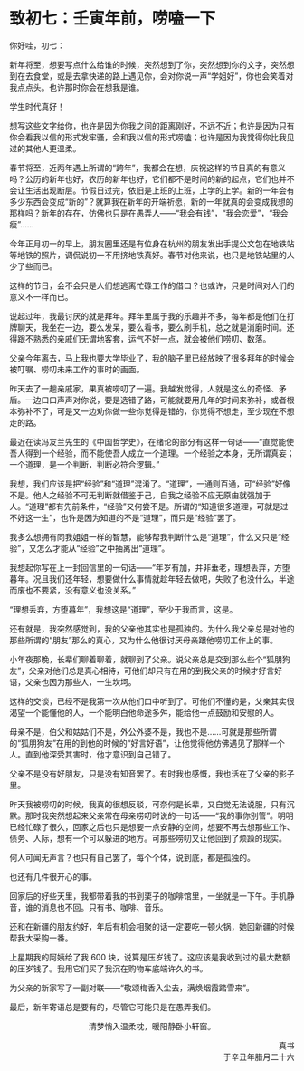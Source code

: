 # 致初七：壬寅年前，唠嗑一下

你好哇，初七：

新年将至，想要写点什么给谁的时候，突然想到了你，突然想到你的文字，突然想到在去食堂，或是去拿快递的路上遇见你，会对你说一声“学姐好”，你也会笑着对我点点头。也许那时你会在想我是谁。

学生时代真好！

想写这些文字给你，也许是因为你我之间的距离刚好，不远不近；也许是因为只有你会看我以信的形式发牢骚，会和我以信的形式唠嗑；也许是因为我觉得你比我见过的其他人更温柔。

春节将至，近两年遇上所谓的“跨年”，我都会在想，庆祝这样的节日真的有意义吗？公历的新年也好，农历的新年也好，它们都不是时间的新的起点，它们也并不会让生活出现断层。节假日过完，依旧是上班的上班，上学的上学。新的一年会有多少东西会变成“新的”？就算我在新年的开端祈愿，新的一年就真的会变成我想的那样吗？新年的存在，仿佛也只是在愚弄人——“我会有钱”，“我会恋爱”，“我会瘦”……

今年正月初一的早上，朋友圈里还是有位身在杭州的朋友发出手提公文包在地铁站等地铁的照片，调侃说初一不用挤地铁真好。春节对他来说，也只是地铁站里的人少了些而已。

这样的节日，会不会只是人们想逃离忙碌工作的借口？也或许，只是时间对人们的意义不一样而已。

说起过年，我最讨厌的就是拜年。拜年里属于我的乐趣并不多，每年都是他们在打牌聊天，我坐在一边，要么发呆，要么看书，要么刷手机，总之就是消磨时间。还得跟不熟悉的亲戚们无谓地客套，运气不好一点，就会被他们唠叨、数落。

父亲今年离去，马上我也要大学毕业了，我的脑子里已经放映了很多拜年的时候会被叮嘱、唠叨未来工作的事时的画面。

昨天去了一趟亲戚家，果真被唠叨了一遍。我越发觉得，人就是这么的奇怪、矛盾。一边口口声声对你说，要是选错了路，可能就要用几年的时间来弥补，或者根本弥补不了，可是又一边劝你做一些你觉得是错的，你觉得不想走，至少现在不想走的路。

最近在读冯友兰先生的《中国哲学史》，在绪论的部分有这样一句话——“直觉能使吾人得到一个经验，而不能使吾人成立一个道理。一个经验之本身，无所谓真妄；一个道理，是一个判断，判断必符合逻辑。”

我想，我们应该是把“经验”和“道理”混淆了。“道理”，一通则百通，可“经验”好像不是。他人之经验不可无判断就借鉴于己，自我之经验不应无原由就强加于人。“道理”都有先前条件，“经验”又何尝不是。所谓的“知道很多道理，可就是过不好这一生”，也许是因为知道的不是“道理”，而只是“经验”罢了。

我多么想拥有同我姐姐一样的智慧，能够帮我判断什么是“道理”，什么又只是“经验”，又怎么才能从“经验”之中抽离出“道理”。

我想起你写在上一封回信里的一句话——“年岁有加，并非垂老，理想丢弃，方堕暮年。况且我们还年轻，想要做什么事情就趁年轻去做吧，失败了也没什么，半途而废也不要紧，没有意义也没关系。”

“理想丢弃，方堕暮年”，我想这是“道理”，至少于我而言，这是。

还有就是，我突然感觉到，我的父亲他其实也是孤独的。为什么我父亲总是对他的那些所谓的“朋友”那么的真心，又为什么他很讨厌母亲跟他唠叨工作上的事。

小年夜那晚，长辈们聊着聊着，就聊到了父亲。说父亲总是交到那么些个“狐朋狗友”，父亲对他们总是真心相待，可他们却只有在用的到我父亲的时候才好言好语，父亲也因为那些人，一生坎坷。

这样的交谈，已经不是我第一次从他们口中听到了。可他们不懂的是，父亲其实很渴望一个能懂他的人，一个能明白他命途多舛，能给他一点鼓励和安慰的人。

母亲不是，伯父和姑姑们不是，外公外婆不是，我也不是……可就是那些所谓的“狐朋狗友”在用的到他的时候的“好言好语”，让他觉得他仿佛遇见了那样一个人。直到他深受其害时，他才意识到自己错了。

父亲不是没有好朋友，只是没有知音罢了。有时我也感慨，我也活在了父亲的影子里。

昨天我被唠叨的时候，我真的很想反驳，可奈何是长辈，又自觉无法说服，只有沉默。那时我突然想起来父亲常在母亲唠叨时说的一句话——“我的事你别管”。明明已经忙碌了很久，回家之后也只是想要一点安静的空间，想要不再去想那些工作、债务、人际，想有一个可以躲进的地方。可那些唠叨又让他回到了烦躁的现实。

何人可闻无声言？也只有自己罢了，每个个体，说到底，都是孤独的。

也还有几件很开心的事。

回家后的好些天里，我都带着我的书到栗子的咖啡馆里，一坐就是一下午。手机静音，谁的消息也不回。只有书、咖啡、音乐。

还和在新疆的朋友约好，年后有机会相聚的话一定要吃一顿火锅，她回新疆的时候帮我大采购一番。

上星期我的阿姨给了我 600 块，说算是压岁钱了。这应该是我收到过的最大数额的压岁钱了。我用它们买了我沉在购物车底端许久的书。

为父亲的新家写了一副对联——“敬颂梅香入尘去，满焕烟霞踏雪来”。

最后，新年寄语总是要有的，尽管它可能只是在愚弄我们。

<p align = "center">清梦悄入温柔枕，暖阳静卧小轩窗。</p>

<div align = 'right'>真书</div>
<div align = 'right'>于辛丑年腊月二十六</div>
